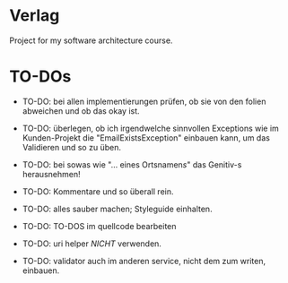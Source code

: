 # Verlag

Project for my software architecture course.

# TO-DOs
- TO-DO: bei allen implementierungen prüfen, ob sie von den folien abweichen und ob das okay ist.

- TO-DO: überlegen, ob ich irgendwelche sinnvollen Exceptions wie im Kunden-Projekt die "EmailExistsException" einbauen kann, um das Validieren und so zu üben.
- TO-DO: bei sowas wie "... eines Ortsnamen*s*" das Genitiv-s herausnehmen!
- TO-DO: Kommentare und so überall rein.
- TO-DO: alles sauber machen; Styleguide einhalten.
- TO-DO: TO-DOS im quellcode bearbeiten
- TO-DO: uri helper *NICHT* verwenden. 
- TO-DO: validator auch im anderen service, nicht dem zum writen, einbauen.
